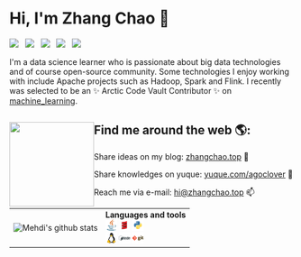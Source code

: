 # Hi, I'm Zhang Chao 👋

<p align='left'>
    <a href="http://zhangchao.top/"><img height="30" src="https://strawberryamoszc.oss-cn-shanghai.aliyuncs.com/github/icon/blogging.png"></a>&nbsp;&nbsp;
    <a href="https://www.yuque.com/agoclover/ml"><img height="30" src="https://strawberryamoszc.oss-cn-shanghai.aliyuncs.com/github/icon/dove.png"></a>&nbsp;&nbsp;
    <a href="https://www.zhihu.com/people/agoclover"><img height="30" src="https://strawberryamoszc.oss-cn-shanghai.aliyuncs.com/github/icon/zhihu.png"></a>&nbsp;&nbsp;
    <a href="https://www.instagram.com/amos__z/"><img height="30" src="https://strawberryamoszc.oss-cn-shanghai.aliyuncs.com/github/icon/instagram.png"></a>&nbsp;&nbsp;
    <a href="https://weibo.com/6475221640/"><img height="30" src="https://strawberryamoszc.oss-cn-shanghai.aliyuncs.com/github/icon/sina-weibo.png"></a>&nbsp;&nbsp;
 </p>

I'm a data science learner who is passionate about big data technologies and of course open-source community. Some technologies I enjoy working with include Apache projects such as Hadoop, Spark and Flink. I recently was selected to be an ✨ Arctic Code Vault Contributor ✨ on [machine_learning](https://github.com/agoclover/machine_learning).

## Find me around the web 🌎:<a href="https://github.com/agoclover"><img align="left" width="150" height="150" src="https://strawberryamoszc.oss-cn-shanghai.aliyuncs.com/img/amos.jpg"></a>
 Share ideas on my blog: [zhangchao.top](http://zhangchao.top/) 💼

 Share knowledges on yuque: [yuque.com/agoclover](https://www.yuque.com/agoclover/ml) 🐝

 Reach me via e-mail: [hi@zhangchao.top](mailto:hi@zhangchao.top) 📫

|  |  |
| ------------------------------------------------------------ | ------------------------------------------------------------ |
| ![Mehdi's github stats](https://github-readme-stats.vercel.app/api?username=agoclover&show_icons=true&hide_border=true) | **Languages and tools**<br /><code><img height="20" src="https://raw.githubusercontent.com/github/explore/80688e429a7d4ef2fca1e82350fe8e3517d3494d/topics/java/java.png"></code>  <code><img height="20" src="https://raw.githubusercontent.com/github/explore/80688e429a7d4ef2fca1e82350fe8e3517d3494d/topics/scala/scala.png"></code>  <code><img height="20" src="https://raw.githubusercontent.com/github/explore/80688e429a7d4ef2fca1e82350fe8e3517d3494d/topics/python/python.png"></code><br /><code><img height="20" src="https://raw.githubusercontent.com/github/explore/80688e429a7d4ef2fca1e82350fe8e3517d3494d/topics/linux/linux.png"></code>  <code><img height="20" src="https://raw.githubusercontent.com/github/explore/80688e429a7d4ef2fca1e82350fe8e3517d3494d/topics/bash/bash.png"></code>  <code><img height="20" src="https://raw.githubusercontent.com/github/explore/80688e429a7d4ef2fca1e82350fe8e3517d3494d/topics/git/git.png"></code><br /> |

